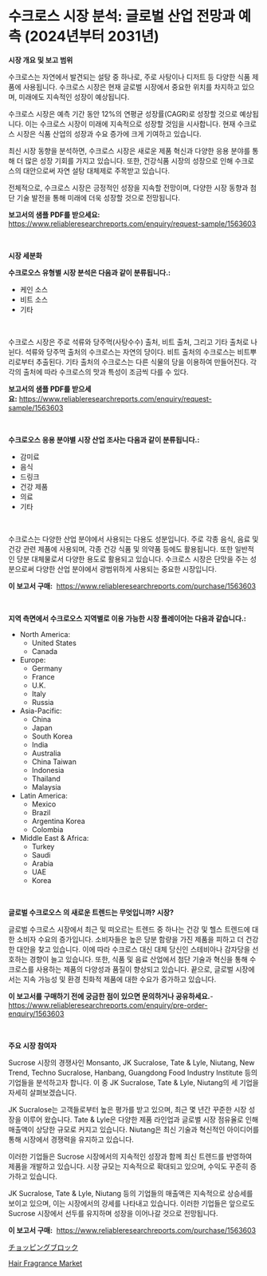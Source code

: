 <p><h1>수크로스 시장 분석: 글로벌 산업 전망과 예측 (2024년부터 2031년)</h1></p><p><strong>시장 개요 및 보고 범위</strong></p>
<p><p>수크로스는 자연에서 발견되는 설탕 중 하나로, 주로 사탕이나 디저트 등 다양한 식품 제품에 사용됩니다. 수크로스 시장은 현재 글로벌 시장에서 중요한 위치를 차지하고 있으며, 미래에도 지속적인 성장이 예상됩니다. </p><p>수크로스 시장은 예측 기간 동안 12%의 연평균 성장률(CAGR)로 성장할 것으로 예상됩니다. 이는 수크로스 시장이 미래에 지속적으로 성장할 것임을 시사합니다. 현재 수크로스 시장은 식품 산업의 성장과 수요 증가에 크게 기여하고 있습니다. </p><p>최신 시장 동향을 분석하면, 수크로스 시장은 새로운 제품 혁신과 다양한 응용 분야를 통해 더 많은 성장 기회를 가지고 있습니다. 또한, 건강식품 시장의 성장으로 인해 수크로스의 대안으로써 자연 설탕 대체제로 주목받고 있습니다. </p><p>전체적으로, 수크로스 시장은 긍정적인 성장을 지속할 전망이며, 다양한 시장 동향과 첨단 기술 발전을 통해 미래에 더욱 성장할 것으로 전망됩니다.</p></p>
<p><strong>보고서의 샘플 PDF를 받으세요:</strong> <a href="https://www.reliableresearchreports.com/enquiry/request-sample/1563603">https://www.reliableresearchreports.com/enquiry/request-sample/1563603</a></p>
<p>&nbsp;</p>
<p><strong>시장 세분화</strong></p>
<p><strong>수크로오스 유형별 시장 분석은 다음과 같이 분류됩니다.:</strong></p>
<p><ul><li>케인 소스</li><li>비트 소스</li><li>기타</li></ul></p>
<p>&nbsp;</p>
<p><p>수크로스 시장은 주로 석류와 당주먹(사탕수수) 출처, 비트 출처, 그리고 기타 출처로 나뉜다. 석류와 당주먹 출처의 수크로스는 자연의 당이다. 비트 출처의 수크로스는 비트뿌리로부터 추출된다. 기타 출처의 수크로스는 다른 식물의 당을 이용하여 만들어진다. 각각의 출처에 따라 수크로스의 맛과 특성이 조금씩 다를 수 있다.</p></p>
<p><strong>보고서의 샘플 PDF를 받으세요:</strong>&nbsp;<a href="https://www.reliableresearchreports.com/enquiry/request-sample/1563603">https://www.reliableresearchreports.com/enquiry/request-sample/1563603</a></p>
<p>&nbsp;</p>
<p><strong> 수크로오스 응용 분야별 시장 산업 조사는 다음과 같이 분류됩니다.:</strong></p>
<p><ul><li>감미료</li><li>음식</li><li>드링크</li><li>건강 제품</li><li>의료</li><li>기타</li></ul></p>
<p>&nbsp;</p>
<p><p>수크로스는 다양한 산업 분야에서 사용되는 다용도 성분입니다. 주로 각종 음식, 음료 및 건강 관련 제품에 사용되며, 각종 건강 식품 및 의약품 등에도 활용됩니다. 또한 일반적인 당분 대체물로서 다양한 용도로 활용되고 있습니다. 수크로스 시장은 단맛을 주는 성분으로써 다양한 산업 분야에서 광범위하게 사용되는 중요한 시장입니다.</p></p>
<p><strong>이 보고서 구매:</strong>&nbsp; <a href="https://www.reliableresearchreports.com/purchase/1563603">https://www.reliableresearchreports.com/purchase/1563603</a></p>
<p>&nbsp;</p>
<p><strong>지역 측면에서 수크로오스 지역별로 이용 가능한 시장 플레이어는 다음과 같습니다.:</strong></p>
<p><ul>
    <li>
        North America:
        <ul>
            <li>United States</li>
            <li>Canada</li>
        </ul>
    </li>
    <li>
        Europe:
        <ul>
            <li>Germany</li>
            <li>France</li>
            <li>U.K.</li>
            <li>Italy</li>
            <li>Russia</li>
        </ul>
    </li>
    <li>
        Asia-Pacific:
        <ul>
            <li>China</li>
            <li>Japan</li>
            <li>South Korea</li>
            <li>India</li>
            <li>Australia</li>
            <li>China Taiwan</li>
            <li>Indonesia</li>
            <li>Thailand</li>
            <li>Malaysia</li>
        </ul>
    </li>
    <li>
        Latin America:
        <ul>
            <li>Mexico</li>
            <li>Brazil</li>
            <li>Argentina Korea</li>
            <li>Colombia</li>
        </ul>
    </li>
    <li>
        Middle East & Africa:
        <ul>
            <li>Turkey</li>
            <li>Saudi</li>
            <li>Arabia</li>
            <li>UAE</li>
            <li>Korea</li>
        </ul>
    </li>
    </ul></p>
<p>&nbsp;</p>
<p><strong>글로벌 수크로오스 의 새로운 트렌드는 무엇입니까? 시장?</strong></p>
<p><p>글로벌 수크로스 시장에서 최근 및 떠오르는 트렌드 중 하나는 건강 및 헬스 트렌드에 대한 소비자 수요의 증가입니다. 소비자들은 높은 당분 함량을 가진 제품을 피하고 더 건강한 대안을 찾고 있습니다. 이에 따라 수크로스 대신 대체 당신인 스테비아나 감자당을 선호하는 경향이 늘고 있습니다. 또한, 식품 및 음료 산업에서 첨단 기술과 혁신을 통해 수크로스를 사용하는 제품의 다양성과 품질이 향상되고 있습니다. 끝으로, 글로벌 시장에서는 지속 가능성 및 환경 친화적 제품에 대한 수요가 증가하고 있습니다.</p></p>
<p><strong>이 보고서를 구매하기 전에 궁금한 점이 있으면 문의하거나 공유하세요.</strong>- <a href="https://www.reliableresearchreports.com/enquiry/pre-order-enquiry/1563603">https://www.reliableresearchreports.com/enquiry/pre-order-enquiry/1563603</a></p>
<p>&nbsp;</p>
<p><strong>주요 시장 참여자</strong></p>
<p><p>Sucrose 시장의 경쟁사인 Monsanto, JK Sucralose, Tate & Lyle, Niutang, New Trend, Techno Sucralose, Hanbang, Guangdong Food Industry Institute 등의 기업들을 분석하고자 합니다. 이 중 JK Sucralose, Tate & Lyle, Niutang의 세 기업을 자세히 살펴보겠습니다.</p><p>JK Sucralose는 고객들로부터 높은 평가를 받고 있으며, 최근 몇 년간 꾸준한 시장 성장을 이루어 왔습니다. Tate & Lyle은 다양한 제품 라인업과 글로벌 시장 점유율로 인해 매출액이 상당한 규모로 커지고 있습니다. Niutang은 최신 기술과 혁신적인 아이디어를 통해 시장에서 경쟁력을 유지하고 있습니다.</p><p>이러한 기업들은 Sucrose 시장에서의 지속적인 성장과 함께 최신 트렌드를 반영하여 제품을 개발하고 있습니다. 시장 규모는 지속적으로 확대되고 있으며, 수익도 꾸준히 증가하고 있습니다.</p><p>JK Sucralose, Tate & Lyle, Niutang 등의 기업들의 매출액은 지속적으로 상승세를 보이고 있으며, 이는 시장에서의 강세를 나타내고 있습니다. 이러한 기업들은 앞으로도 Sucrose 시장에서 선두를 유지하며 성장을 이어나갈 것으로 전망됩니다.</p></p>
<p><strong>이 보고서 구매:</strong>&nbsp;&nbsp;<a href="https://www.reliableresearchreports.com/purchase/1563603">https://www.reliableresearchreports.com/purchase/1563603</a></p>
<p><p><a href="https://github.com/xemfu2379520/Market-Research-Report-List-1/blob/main/64979325543.md">チョッピングブロック</a></p><p><a href="https://github.com/ChiragRP21/Market-Research-Report-List-3/blob/main/hair-fragrance-market.md">Hair Fragrance Market</a></p></p>
